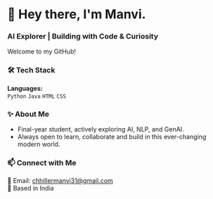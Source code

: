 # 👋 Hey there, I'm Manvi.

### AI Explorer | Building with Code & Curiosity

Welcome to my GitHub!

### 🛠️ Tech Stack
**Languages:**  
`Python` `Java` `HTML` `CSS` 

### ✨ About Me
- Final-year student, actively exploring AI, NLP, and GenAI.
- Always open to learn, collaborate and build in this ever-changing modern world. 

### 📫 Connect with Me
📧 Email: chhillermanvi31@gmail.com  
📍 Based in India
